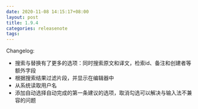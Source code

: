 ```yaml
---
date: 2020-11-08 14:15:17+08:00
layout: post
title: 1.9.4
categories: releasenote
tags: 
---
```


Changelog:

* 搜索与替换有了更多的选项：同时搜索原文和译文，检索id、备注和创建者等额外字段
* 根据搜索结果过滤片段，并显示在编辑器中
* 从系统读取用户名
* 添加自动选择自动完成的第一条建议的选项，取消勾选可以解决与输入法不兼容的问题